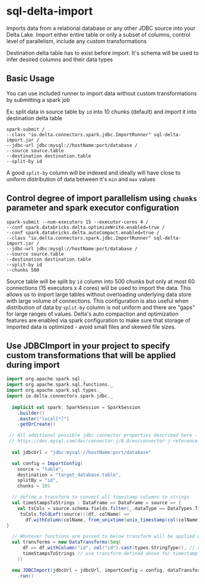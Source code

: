 # sql-delta-import

 Imports data from a relational database or any other JDBC source into your Delta Lake. 
 Import either entire table or only a subset of columns, control level of parallelism, 
 include any custom transformations
 
Destination delta table has to exist before import. It's schema will be used to infer 
desired columns and their data types

## Basic Usage

You can use included runner to import data without custom transformations by submitting
a spark job

Ex: split data in source table by `id` into 10 chunks (default) and import it into 
destination delta table

```shell script
spark-submit /
--class "io.delta.connectors.spark.jdbc.ImportRunner" sql-delta-import.jar /
--jdbc-url jdbc:mysql://hostName:port/database /
--source source.table
--destination destination.table
--split-by id
```
A good `split-by` column will be indexed and ideally will have close to uniform distribution
of data between it's `min` and `max` values

## Control degree of import parallelism using `chunks` parameter and spark executor configuration

```shell script
spark-submit --num-executors 15 --executor-cores 4 /
--conf spark.databricks.delta.optimizeWrite.enabled=true /
--conf spark.databricks.delta.autoCompact.enabled=true /
--class "io.delta.connectors.spark.jdbc.ImportRunner" sql-delta-import.jar /
--jdbc-url jdbc:mysql://hostName:port/database /
--source source.table
--destination destination.table
--split-by id
--chunks 500
```
Source table will be split by `id` column into 500 chunks but only at most 60 connections 
(15 executors x 4 cores) will be used to import the data. This allows us to import large 
tables without overloading underlying data store with large volume of connections. This 
configuration is also useful when distribution of data by `split-by` column is not uniform 
and there are "gaps" for large ranges of values. Delta's auto compaction and optimization 
features are enabled via spark configuration to make sure that storage of imported data is 
optimized - avoid small files and skewed file sizes. 

## Use JDBCImport in your project to specify custom transformations that will be applied during import

```scala
import org.apache.spark.sql._
import org.apache.spark.sql.functions._
import org.apache.spark.sql.types._
import io.delta.connectors.spark.jdbc._
  
  implicit val spark: SparkSession = SparkSession
    .builder()
    .master("local[*]")
    .getOrCreate()

 // All additional possible jdbc connector properties described here -
 // https://dev.mysql.com/doc/connector-j/8.0/en/connector-j-reference-configuration-properties.html
  
  val jdbcUrl = "jdbc:mysql://hostName:port/database"

  val config = ImportConfig(
    source = "table",
    destination = "target_database.table",
    splitBy = "id",
    chunks = 10)

  // define a transform to convert all timestamp columns to strings
  val timeStampsToStrings : DataFrame => DataFrame = source => {
    val tsCols = source.schema.fields.filter(_.dataType == DataTypes.TimestampType).map(_.name)
     tsCols.foldLeft(source)((df, colName) =>
       df.withColumn(colName, from_unixtime(unix_timestamp(col(colName)), "yyyy-MM-dd HH:mm:ss.S")))
}

  // Whatever functions are passed to below transform will be applied during import
  val transforms = new DataTransforms(Seq(
      df => df.withColumn("id", col("id").cast(types.StringType)), // cast id column to string
      timeStampsToStrings // use transform defined above for timestamp conversion
    ))

  new JDBCImport(jdbcUrl = jdbcUrl, importConfig = config, dataTransform = transforms)
    .run()
```

